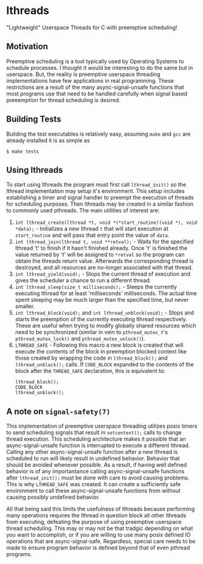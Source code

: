 # lthreads
"Lightweight" Userspace Threads for C with preemptive scheduling!

## Motivation
Preemptive scheduling is a tool typically used by Operating Systems to schedule processes. I thought it would be interesting to do the same but in userspace. But, the reality is preemptive userspace threading implementations have few applications in real programming. These restrictions are a result of the many async-signal-unsafe functions that most programs use that need to be handled carefully when signal based preeemption for thread scheduling is desired.

## Building Tests
Building the test executables is relatively easy, assuming `make` and `gcc` are already installed it is as simple as

```
$ make tests
```

## Using lthreads
To start using lthreads the program must first call `lthread_init()` so the lthread implementation may setup it's environment. This setup includes establishing a timer and signal handler to preempt the execution of threads for scheduling purposes. Then lthreads may be created in a similar fashion to commonly used pthreads. The main utilities of interest are:

1. `int lthread_create(lthread *t, void *(*start_routine)(void *), void *data);` - Initializes a new lthread `t` that will start execution at `start_routine` and will pass that entry point the value of `data`.
2. `int lthread_join(lthread t, void **retval);` - Waits for the specified lthread 't' to finish if it hasn't finished already. Once 't' is finished the value returned by 't' will be assigned to `*retval` so the program can obtain the threads return value. Afterwards the corresponding thread is destroyed, and all resources are no-longer associated with that thread.
3. `int lthread_yield(void);` - Stops the current thread of execution and gives the scheduler a chance to run a different thread.
4. `int lthread_sleep(size_t milliseconds);` - Sleeps the currently executing lthread for at least 'milliseconds' milliseconds. The actual time spent sleeping may be much larger than the specified time, but never smaller.
5. `int lthread_block(void);` and `int lthread_unblock(void);` - Stops and starts the preemption of the currently executing lthread respectively. These are useful when trying to modify globally shared resources which need to be synchronized (similar in vein to `pthread_mutex_t`'s `pthread_mutex_lock()` and `pthread_mutex_unlock()`). 
6. `LTHREAD_SAFE` - Following this macro a new block is created that will execute the contents of the block in preemption blocked context like those created by wrapping the code in `lthread_block();` and `lthread_unblock();` calls. If `CODE_BLOCK` expanded to the contents of the block after the `THREAD_SAFE` declaration, this is equivalent to:
    ```
    lthread_block();
    CODE_BLOCK
    lthread_unblock();
    ```
    
## A note on `signal-safety(7)`
This implementation of preemptive userspace threading utilizes posix timers to send scheduling signals that result in `setcontext();` calls to change thread execution. This scheduling architecture makes it possible that an async-signal-unsafe function is interrupted to execute a different lthread. Calling any other async-signal-unsafe function after a new lthread is scheduled to run will likely result in undefined behavior. Behavior that should be avoided whenever possible. As a result, if having well defined behavior is of any importantance calling async-signal-unsafe functions after `lthread_init();` must be done with care to avoid causing problems. This is why `LTHREAD_SAFE` was created. It can create a sufficiently safe environment to call these async-signal-unsafe functions from without causing possibly undefined behavior. 

All that being said this limits the usefulness of lthreads because performing many operations requires the lthread in question block all other lthreads from executing, defeating the purpose of using preemptive userspace thread scheduling. This may or may not be that tradgic depending on what you want to accomplish, or if you are willing to use many posix defined IO operations that are async-signal-safe. Regardless, special care needs to be made to ensure program behavior is defined beyond that of even pthread programs.

